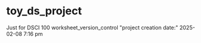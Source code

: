 # toy_ds_project
Just for DSCI 100 worksheet_version_control
"project creation date:" 2025-02-08 7:16 pm
